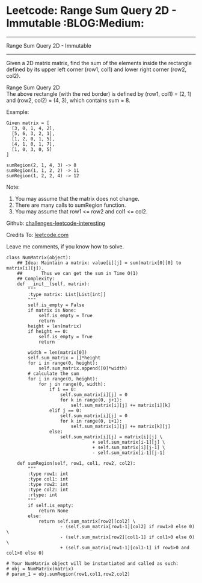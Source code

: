 # Leetcode: Range Sum Query 2D - Immutable     :BLOG:Medium:


---

Range Sum Query 2D - Immutable  

---

Given a 2D matrix matrix, find the sum of the elements inside the rectangle defined by its upper left corner (row1, col1) and lower right corner (row2, col2).  

Range Sum Query 2D  
The above rectangle (with the red border) is defined by (row1, col1) = (2, 1) and (row2, col2) = (4, 3), which contains sum = 8.  

Example:  

    Given matrix = [
      [3, 0, 1, 4, 2],
      [5, 6, 3, 2, 1],
      [1, 2, 0, 1, 5],
      [4, 1, 0, 1, 7],
      [1, 0, 3, 0, 5]
    ]
    
    sumRegion(2, 1, 4, 3) -> 8
    sumRegion(1, 1, 2, 2) -> 11
    sumRegion(1, 2, 2, 4) -> 12

Note:  
1.  You may assume that the matrix does not change.
2.  There are many calls to sumRegion function.
3.  You may assume that row1 <= row2 and col1 <= col2.

Github: [challenges-leetcode-interesting](https://github.com/DennyZhang/challenges-leetcode-interesting/tree/master/range-sum-query-2d-immutable)  

Credits To: [leetcode.com](https://leetcode.com/problems/range-sum-query-2d-immutable/description/)  

Leave me comments, if you know how to solve.  

    class NumMatrix(object):
        ## Idea: Maintain a matrix: value[i][j] = sum(matrix[0][0] to matrix[i][j]). 
        ##       Thus we can get the sum in Time O(1)
        ## Complexity:
        def __init__(self, matrix):
            """
            :type matrix: List[List[int]]
            """
            self.is_empty = False
            if matrix is None:
                self.is_empty = True
                return
            height = len(matrix)
            if height == 0:
                self.is_empty = True
                return
    
            width = len(matrix[0])
            self.sum_matrix = []*height
            for i in range(0, height):
                self.sum_matrix.append([0]*width)
            # calculate the sum
            for i in range(0, height):
                for j in range(0, width):
                    if i == 0:
                        self.sum_matrix[i][j] = 0
                        for k in range(0, j+1):
                            self.sum_matrix[i][j] += matrix[i][k]
                    elif j == 0:
                        self.sum_matrix[i][j] = 0
                        for k in range(0, i+1):
                            self.sum_matrix[i][j] += matrix[k][j]
                    else:
                        self.sum_matrix[i][j] = matrix[i][j] \
                                    + self.sum_matrix[i-1][j] \
                                    + self.sum_matrix[i][j-1] \
                                    - self.sum_matrix[i-1][j-1]
    
        def sumRegion(self, row1, col1, row2, col2):
            """
            :type row1: int
            :type col1: int
            :type row2: int
            :type col2: int
            :rtype: int
            """
            if self.is_empty:
                return None
            else:
                return self.sum_matrix[row2][col2] \
                        - (self.sum_matrix[row1-1][col2] if row1>0 else 0) \
                        - (self.sum_matrix[row2][col1-1] if col1>0 else 0) \
                        + (self.sum_matrix[row1-1][col1-1] if row1>0 and col1>0 else 0)
    
    # Your NumMatrix object will be instantiated and called as such:
    # obj = NumMatrix(matrix)
    # param_1 = obj.sumRegion(row1,col1,row2,col2)